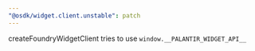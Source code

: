 ```yaml
---
"@osdk/widget.client.unstable": patch
---
```


createFoundryWidgetClient tries to use `window.__PALANTIR_WIDGET_API__`
